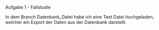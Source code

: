 Aufgabe 1 - Fallstudie

In dem Branch Datenbank_Datei habe ich eine Text Datei hochgeladen, welcher ein Export der Daten aus der Datenbank darstellt.
